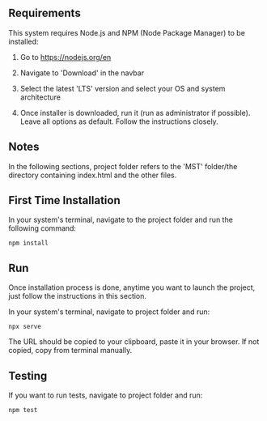 ## Requirements

This system requires Node.js and NPM (Node Package Manager) to be installed:

1. Go to https://nodejs.org/en

2. Navigate to 'Download' in the navbar

3. Select the latest 'LTS' version and select your OS and system architecture

4. Once installer is downloaded, run it (run as administrator if possible).
   Leave all options as default. Follow the instructions closely.


## Notes

In the following sections, project folder refers to the 'MST' folder/the directory containing index.html and the other files.


## First Time Installation

In your system's terminal, navigate to the project folder and run the following command:

```
npm install
```

## Run

Once installation process is done, anytime you want to launch the project, just follow the instructions in this section.

In your system's terminal, navigate to project folder and run:

```
npx serve
```

The URL should be copied to your clipboard, paste it in your browser. If not copied, copy from terminal manually.


## Testing

If you want to run tests, navigate to project folder and run:

```
npm test
```